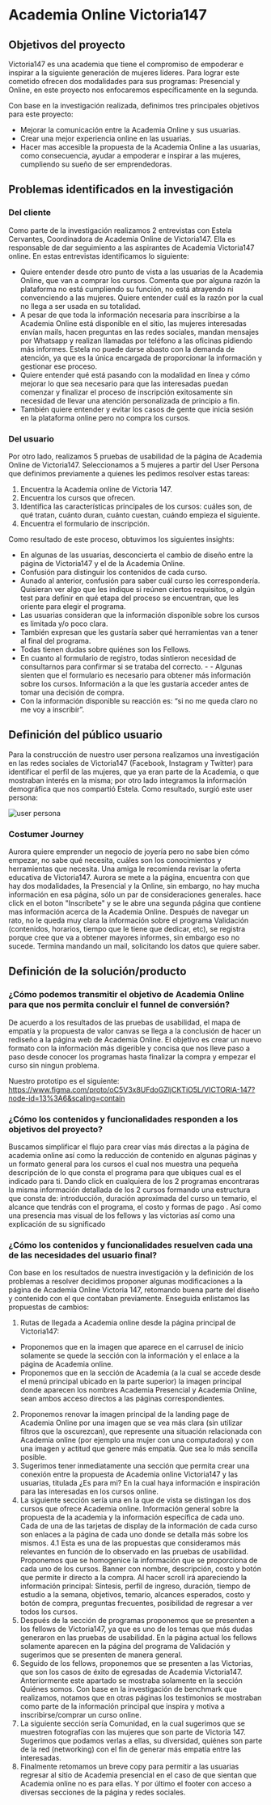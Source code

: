 # Academia Online Victoria147

## Objetivos del proyecto

Victoria147 es una academia que tiene el compromiso de empoderar e inspirar a la siguiente generación de mujeres líderes. Para lograr este cometido ofrecen dos modalidades para sus programas: Presencial y Online, en este proyecto nos enfocaremos específicamente en la segunda.

Con base en la investigación realizada, definimos tres principales objetivos para este proyecto: 

- Mejorar la comunicación entre la Academia Online y sus usuarias.
- Crear una mejor experiencia online en las usuarias.
- Hacer mas accesible la propuesta de la Academia Online a las usuarias, como consecuencia, ayudar a empoderar e inspirar a las mujeres, cumpliendo su sueño de ser emprendedoras.


## Problemas identificados en la investigación

### Del cliente

Como parte de la investigación realizamos 2 entrevistas con Estela Cervantes, Coordinadora de Academia Online de Victoria147. Ella es responsable de dar seguimiento a las aspirantes de Academia Victoria147 online. 
En estas entrevistas identificamos lo siguiente:
- Quiere entender desde otro punto de vista a las usuarias de la Academia Online, que van a comprar los cursos. Comenta que por alguna razón la plataforma no está cumpliendo su función, no está atrayendo ni convenciendo a las mujeres. Quiere entender cuál es la razón por la cual no llega a ser usada en su totalidad.
- A pesar de que toda la información necesaria para inscribirse a la Academia Online está disponible en el sitio, las mujeres interesadas envían mails, hacen preguntas en las redes sociales, mandan mensajes por Whatsapp y realizan llamadas por teléfono a las oficinas pidiendo más informes. Estela no puede darse abasto con la demanda de atención, ya que es la única encargada de proporcionar la información y gestionar ese proceso.
- Quiere entender qué está pasando con la modalidad en línea y cómo mejorar lo que sea necesario para que las interesadas puedan comenzar y finalizar el proceso de inscripción exitosamente sin necesidad de llevar una atención personalizada de principio a fin.
- También quiere entender y evitar los casos de gente que inicia sesión en la plataforma online pero no compra los cursos.

### Del usuario

Por otro lado, realizamos 5 pruebas de usabilidad de la página de Academia Online de Victoria147. Seleccionamos a 5 mujeres a partir del User Persona que definimos previamente a quienes les pedimos resolver estas tareas:
1. Encuentra la Academia online de Victoria 147.
2. Encuentra los cursos que ofrecen.
3. Identifica las características principales de los cursos: cuáles son, de qué tratan, cuánto duran, cuánto cuestan, cuándo empieza el siguiente.
4. Encuentra el formulario de inscripción.

Como resultado de este proceso, obtuvimos los siguientes insights:
-    En algunas de las usuarias, desconcierta el cambio de diseño entre la página de Victoria147 y el de la Academia Online.
-    Confusión para distinguir los contenidos de cada curso.
-    Aunado al anterior, confusión para saber cuál curso les correspondería. Quisieran ver algo que les indique si reúnen ciertos requisitos, o algún test para definir en qué etapa del proceso se encuentran, que les oriente para elegir el programa.
-    Las usuarias consideran que la información disponible sobre los cursos es limitada y/o poco clara.
-    También expresan que les gustaría saber qué herramientas van a tener al final del programa.
-    Todas tienen dudas sobre quiénes son los Fellows.
-    En cuanto al formulario de registro, todas sintieron necesidad de consultarnos para confirmar si se trataba del correcto. -  -    Algunas sienten que el formulario es necesario para obtener más información sobre los cursos. Información a la que les gustaría acceder antes de tomar una decisión de compra.
-    Con la información disponible su reacción es: “si no me queda claro no me voy a inscribir”.

## Definición del público usuario

Para la construcción de nuestro user persona realizamos una investigación en las redes sociales de Victoria147 (Facebook, Instagram y Twitter) para identificar el perfil de las mujeres, que ya eran parte de la Academia, o que mostraban interés en la misma; por otro lado integramos la información demográfica que nos compartió Estela. Como resultado, surgió este user persona:

![user persona](https://raw.githubusercontent.com/MontseRV/UXEcommerceCDMX008/master/Aurora.png)

### Costumer Journey

Aurora quiere emprender un negocio de joyería pero no sabe bien cómo empezar, no sabe qué necesita, cuáles son los conocimientos y herramientas que necesita. Una amiga le recomienda revisar la oferta educativa de Victoria147.
Aurora se mete a la página, encuentra con que hay dos modalidades, la Presencial y la Online, sin embargo, no hay mucha información en esa página, sólo un par de consideraciones generales. hace click en el boton "Inscríbete" y se le abre una segunda página que contiene mas información acerca de la Academia Online. Después de navegar un rato, no le queda muy clara la información sobre el programa Validación (contenidos, horarios, tiempo que le tiene que dedicar, etc), se registra porque cree que va a obtener mayores informes, sin embargo eso no sucede. Termina mandando un mail, solicitando los datos que quiere saber.

## Definición de la solución/producto

### ¿Cómo podemos transmitir el objetivo de Academia Online para que nos permita concluir el funnel de conversión?

De acuerdo a los resultados de las pruebas de usabilidad, el mapa de empatía y la propuesta de valor canvas se llega a la conclusión de hacer un rediseño a la página web de Academia Online.
El objetivo es crear un nuevo formato con la información más digerible y concisa que nos lleve paso a paso desde conocer los programas hasta finalizar la compra y empezar el curso sin ningun problema.

Nuestro prototipo es el siguiente: https://www.figma.com/proto/oC5V3x8UFdoGZljCKTiO5L/VICTORIA-147?node-id=13%3A6&scaling=contain

### ¿Cómo los contenidos y funcionalidades responden a los objetivos del proyecto?

Buscamos simplificar el flujo para crear vías más directas a la página de academia online así como la reducción de contenido en algunas páginas y un formato general para los cursos el cual nos muestra una pequeña descripción de lo que consta el programa para que ubiques cual es el indicado para ti.
Dando click en cualquiera de los 2 programas encontraras la misma información detallada de los 2 cursos  formando  una estructura que consta de: introducción, duración aproximada del curso un temario, el alcance que tendrás con el programa, el costo y formas de pago .
Así como una presencia mas visual de los fellows y las victorias  así como una explicación de su significado

### ¿Cómo los contenidos y funcionalidades resuelven cada una de las necesidades del usuario final?

Con base en los resultados de nuestra investigación y la definición de los problemas a resolver decidimos proponer algunas modificaciones a la página de Academia Online Victoria 147, retomando buena parte del diseño y contenido con el que contaban previamente. Enseguida enlistamos las propuestas de cambios:
1.    Rutas de llegada a Academia online desde la página principal de Victoria147:
-    Proponemos que en la imagen que aparece en el carrusel de inicio solamente se quede la sección con la información y el enlace a la página de Academia online.
-    Proponemos que en la sección de Academia (a la cual se accede desde el menú principal ubicado en la parte superior) la imagen principal donde aparecen los nombres Academia Presencial y Academia Online, sean ambos acceso directos a las páginas correspondientes.
2.    Proponemos renovar la imagen principal de la landing page de Academia Online por una imagen que se vea más clara (sin utilizar filtros que la oscurezcan), que represente una situación relacionada con Academia online (por ejemplo una mujer con una computadora) y con una imagen y actitud que genere más empatía. Que sea lo más sencilla posible.
3.    Sugerimos tener inmediatamente una sección que permita crear una conexión entre la propuesta de Academia online Victoria147 y las usuarias, titulada ¿Es para mi? En la cual haya información e inspiración para las interesadas en los cursos online.
4.    La siguiente sección sería una en la que de vista se distingan los dos cursos que ofrece Academia online. Información general sobre la propuesta de la academia y la información específica de cada uno. Cada de una de las tarjetas de display de la información de cada curso son enlaces a la página de cada uno donde se detalla más sobre los mismos.
4.1    Esta es una de las propuestas que consideramos más relevantes en función de lo observado en las pruebas de usabilidad.
Proponemos que se homogenice la información que se proporciona de cada uno de los cursos. Banner con nombre, descripción, costo y botón que permite ir directo a la compra. Al hacer scroll irá apareciendo la información principal: Síntesis, perfil de ingreso, duración, tiempo de estudio a la semana, objetivos, temario, alcances esperados, costo y botón de compra, preguntas frecuentes, posibilidad de regresar a ver todos los cursos.
5.    Después de la sección de programas proponemos que se presenten a los fellows de Victoria147, ya que es uno de los temas que más dudas generaron en las pruebas de usabilidad. En la página actual los fellows solamente aparecen en la página del programa de Validación y sugerimos que se presenten de manera general.
6.    Seguido de los fellows, proponemos que se presenten a las Victorias, que son los casos de éxito de egresadas de Academia Victoria147. Anteriormente este apartado se mostraba solamente en la sección Quiénes somos. Con base en la investigación de benchmark que realizamos, notamos que en otras páginas los testimonios se mostraban como parte de la información principal que inspira y motiva a inscribirse/comprar un curso online.
7.    La siguiente sección sería Comunidad, en la cual sugerimos que se muestren fotografías con las mujeres que son parte de Victoria 147. Sugerimos que podamos verlas a ellas, su diversidad, quiénes son parte de la red (networking) con el fin de generar más empatía entre las interesadas.
8.    Finalmente retomamos un breve copy para permitir a las usuarias regresar al sitio de Academia presencial en el caso de que sientan que Academia online no es para ellas. Y por último el footer con acceso a diversas secciones de la página y redes sociales.
